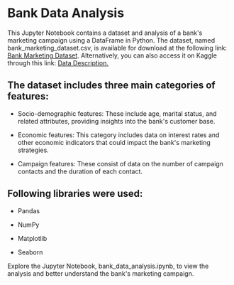 # Bank Data Analysis

This Jupyter Notebook contains a dataset and analysis of a bank's marketing campaign using a DataFrame in Python. 
The dataset, named bank_marketing_dataset.csv, is available for download at the following link: [Bank Marketing Dataset](https://archive.ics.uci.edu/dataset/222/bank+marketing#).
Alternatively, you can also access it on Kaggle through this link: [Data Description.](https://www.kaggle.com/datasets/henriqueyamahata/bank-marketing?resource=download)

## The dataset includes three main categories of features:

- Socio-demographic features: These include age, marital status, and related attributes, providing insights into the bank's customer base.

- Economic features: This category includes data on interest rates and other economic indicators that could impact the bank's marketing strategies.

- Campaign features: These consist of data on the number of campaign contacts and the duration of each contact.

## Following libraries were used:

- Pandas

- NumPy

- Matplotlib

- Seaborn

Explore the Jupyter Notebook, bank_data_analysis.ipynb, to view the analysis and better understand the bank's marketing campaign.
